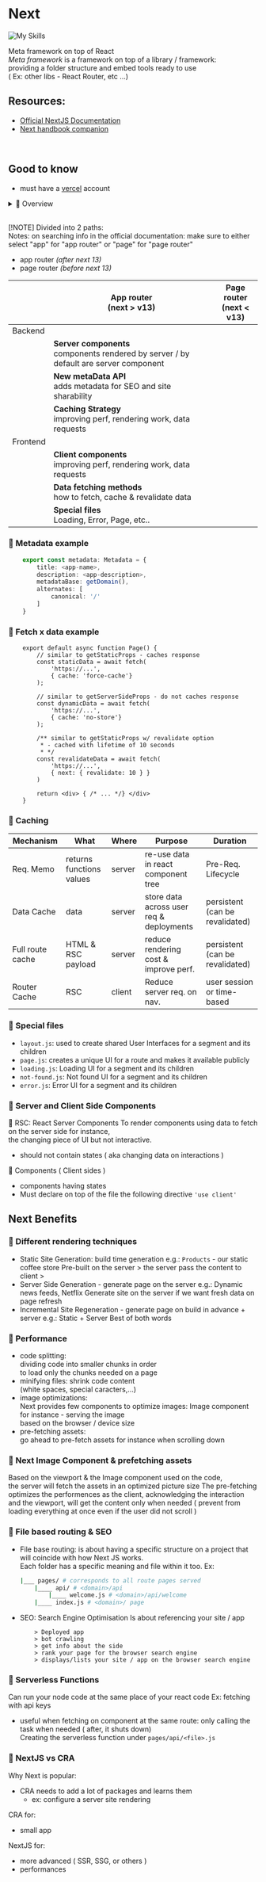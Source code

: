 # Next
![My Skills](https://skillicons.dev/icons?i=nextjs,react,graphql,vercel,js)  

Meta framework on top of React  
*Meta framework* is a framework on top of a library / framework:  
providing a folder structure and embed tools ready to use  
( Ex: other libs - React Router, etc ...)  

## Resources:
- [Official NextJS Documentation](https://nextjs.org/)
- [Next handbook companion](https://innate-noodle-e82.notion.site/Next-js-Course-Handbook-d1ed7f83a8044ada8c933a11f7b70dc3)


<br>

## Good to know
- must have a [vercel](https://vercel.com/signup) account 

<details>
	<summary>📜 Overview</summary>
	<ul>
		<li>Next & motivation > fundamentals</li>
		<li>React</li>
		<li>Project 1 : Coffee Connoisseur</li>
	  		<ul>
				<li>CSS module</li>
				<li>Fast refresh</li>
				<li>Routing</li>
				<li>Styling</li>
			</ul>
   		<li>Beyond fundamentals</li>
     			<ul>
				<li>Hydration</li>
				<li>SEO: search engine optimization</li>
				<li>SSG: static site generation</li>
				<li>SSR: server side rendering</li>
				<li>SSR: server side rendering</li>
				<li>Incremental site generation</li>
				<li>Differences with client side rendering</li>
			</ul>
   		<li>Serverless function</li>
     			<ul>
				<li>why and when to use</li>
				<li>retrieve data with serverless functions</li>
			</ul>
   		<li>AirTable</li>
     			<ul>
				<li>Database storage</li>
				<li>retrieve data with serverless functions</li>
			</ul>
      		<li>SWR: react hook for build</li>
      		<li>Big Project: Netflix Clone</li>
			<ul>
				<li>using framer</li>
				<li>using motion</li>
				<li>passwordless login</li>
				<li>Incremental Site generation</li>
				<li>Asura & GraphQL: auth</li>
				<li>off flow architecture</li>
				<li>deployment w/ vercel</li>
				<li>performances</li>
			</ul>
</details>

<br>

[!NOTE]
Divided into 2 paths:  
Notes: on searching info in the official documentation:
make sure to either select "app" for "app router" or "page" for "page router"
- app router *(after next 13)* 
- page router *(before next 13)*

|   | App router <br> (next > v13) | Page router <br> (next < v13)  |
|---|---|---|
| Backend |
|  | **Server components** <br> components rendered by server / by default are server component  |   |
|  | **New metaData API** <br> adds metadata for SEO and site sharability  |   |
|  | **Caching Strategy** <br> improving perf, rendering work, data requests  |   |
| Frontend |
|  | **Client components** <br> improving perf, rendering work, data requests  |   |
|  | **Data fetching methods** <br> how to fetch, cache & revalidate data  |   |
|  | **Special files** <br> Loading, Error, Page, etc..  |   |

### 🔹 Metadata example
```ts
	export const metadata: Metadata = {
		title: <app-name>,
		description: <app-description>,
		metadataBase: getDomain(),
		alternates: [
			canonical: '/'
		]
	}
```

### 🔹 Fetch x data example
```tsx
	export default async function Page() {
		// similar to getStaticProps - caches response
		const staticData = await fetch(
			'https://...',
			{ cache: 'force-cache'}
		);

		// similar to getServerSideProps - do not caches response
		const dynamicData = await fetch(
			'https://...',
			{ cache: 'no-store'}
		);

		/** similar to getStaticProps w/ revalidate option 
		 * - cached with lifetime of 10 seconds
		 * */
		const revalidateData = await fetch(
			'https://...',
			{ next: { revalidate: 10 } }
		)

		return <div> { /* ... */} </div>
	}
```

### 🔹 Caching
| Mechanism  | What  | Where | Purpose | Duration |
|---|---|---|---|---|
| Req. Memo  | returns functions values  | server  | re-use data in react component tree  | Pre-Req. Lifecycle |
| Data Cache  | data   | server  | store data across user req & deployments  | persistent (can be revalidated) |
| Full route cache  | HTML & RSC payload  | server | reduce rendering cost & improve perf.  | persistent (can be revalidated) |
| Router Cache  | RSC  | client  | Reduce server req. on nav.  | user session or time-based  |

### 🔹 Special files
- `layout.js`: used to create shared User Interfaces for a segment and its children
- `page.js`: creates a unique UI for a route and makes it available publicly
- `loading.js`: Loading UI for a segment and its children
- `not-found.js`: Not found UI for a segment and its children 
- `error.js`: Error UI for a segment and its children 


### 🔹 Server and Client Side Components

🔸 RSC: React Server Components
To render components using data to fetch on the server side for instance,  
the changing piece of UI but not interactive.
- should not contain states ( aka changing data on interactions )

🔸 Components ( Client sides )
- components having states
- Must declare on top of the file the following directive `'use client'`


## Next Benefits
### 🔹 Different rendering techniques
- Static Site Generation: build time generation
e.g.: `Products` - our static coffee store
Pre-built on the server > the server pass the content to client > 
- Server Side Generation - generate page on the server
e.g.: Dynamic news feeds, Netflix 
Generate site on the server if we want fresh data on page refresh
- Incremental Site Regeneration - generate page on build in advance + server
e.g.: Static + Server 
Best of both words

### 🔹 Performance
- code splitting:  
dividing code into smaller chunks in order  
to load only the chunks needed on a page
- minifying files: shrink code content  
(white spaces, special caracters,...)
- image optimizations:  
Next provides few components to optimize images:
Image component for instance - serving the image  
based on the browser / device size 
- pre-fetching assets:  
go ahead to pre-fetch assets for instance when scrolling down
### 🔹 Next Image Component & prefetching assets
Based on the viewport & the Image component used on the code,  
the server will fetch the assets in an optimized picture size
The pre-fetching optimizes the performences as the
client, acknowledging the interaction and the viewport,
will get the content only when needed ( prevent from  
loading everything at once even if the user did not scroll )

### 🔹 File based routing & SEO
- File base routing: is about having a specific structure
on a project that will coincide with how Next JS works.  
Each folder has a specific meaning and file within it too.
Ex:
	```sh
	|___ pages/ # corresponds to all route pages served
		|____ api/ # <domain>/api
			|____ welcome.js # <domain>/api/welcome
		|____ index.js # <domain>/ page
	```

- SEO: Search Engine Optimisation
Is about referencing your site / app
	```
		> Deployed app 
		> bot crawling
		> get info about the side
		> rank your page for the browser search engine
		> displays/lists your site / app on the browser search engine
	```
### 🔹 Serverless Functions
Can run your node code at the same place of your react code
Ex: fetching with api keys 
- useful when fetching on component at the same route: only calling the task when needed ( after, it shuts down)  
Creating the serverless function under   `pages/api/<file>.js`
### 🔹 NextJS vs CRA
Why Next is popular: 
- CRA needs to add a lot of packages and learns them
	- ex: configure a server site rendering

CRA for:
- small app

NextJS for:
- more advanced ( SSR, SSG, or others )
- performances